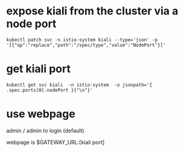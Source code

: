# expose kiali from the cluster via a node port

    kubectl patch svc -n istio-system kiali --type='json' -p '[{"op":"replace","path":"/spec/type","value":"NodePort"}]'

# get kiali port

    kubectl get svc kiali  -n istio-system  -o jsonpath='{ .spec.ports[0].nodePort }{"\n"}'

# use webpage

admin / admin to login (default)

webpage is $GATEWAY_URL:[kiali port]